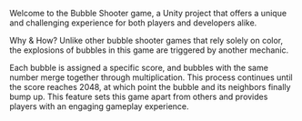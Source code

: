 Welcome to the Bubble Shooter game, a Unity project that offers a unique and challenging experience for both players and developers alike.

Why & How?
Unlike other bubble shooter games that rely solely on color, the explosions of bubbles in this game are triggered by another mechanic.

Each bubble is assigned a specific score, and bubbles with the same number merge together through multiplication. This process continues until the score reaches 2048, at which point the bubble and its neighbors finally bump up.
This feature sets this game apart from others and provides players with an engaging gameplay experience.

